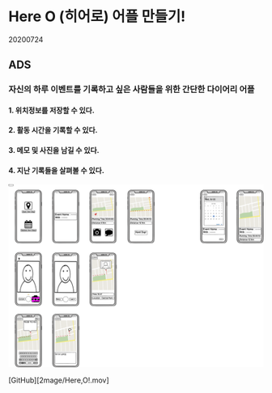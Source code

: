 # Here O (히어로) 어플 만들기!
20200724

## ADS
### 자신의 하루 이벤트를 기록하고 싶은 사람들을 위한 간단한 다이어리 어플
#### 1. 위치정보를 저장할 수 있다.
#### 2. 활동 시간을 기록할 수 있다.
#### 3. 메모 및 사진을 남길 수 있다.
#### 4. 지난 기록들을 살펴볼 수 있다.

![목업사진](2mage/원래는.png)

[GitHub][2mage/Here,O!.mov]
